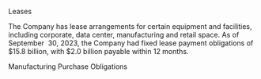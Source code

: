 Leases

The Company has lease arrangements for certain equipment and facilities, including corporate, data center, manufacturing and
retail  space.  As  of  September  30,  2023,  the  Company  had  fixed  lease  payment  obligations  of  $15.8  billion,  with  $2.0  billion
payable within 12 months.

Manufacturing Purchase Obligations